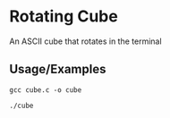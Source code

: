 # Rotating Cube

An ASCII cube that rotates in the terminal


## Usage/Examples
```shell
gcc cube.c -o cube

./cube
